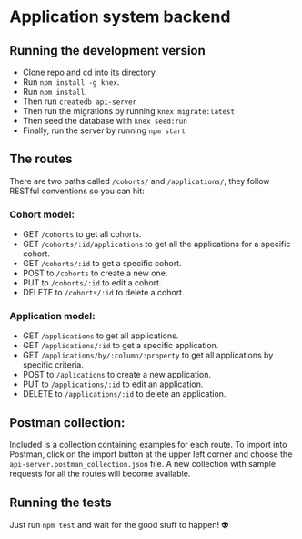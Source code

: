 # Application system backend

## Running the development version
* Clone repo and cd into its directory.
* Run `npm install -g knex`.
* Run `npm install`.
* Then run `createdb api-server`
* Then run the migrations by running `knex migrate:latest`
* Then seed the database with `knex seed:run`
* Finally, run the server by running `npm start`

## The routes
There are two paths called `/cohorts/` and `/applications/`, they follow RESTful conventions so you can hit:

### Cohort model:
* GET `/cohorts` to get all cohorts.
* GET `/cohorts/:id/applications` to get all the applications for a specific cohort.
* GET `/cohorts/:id` to get a specific cohort.
* POST to `/cohorts` to create a new one.
* PUT to `/cohorts/:id` to edit a cohort.
* DELETE to `/cohorts/:id` to delete a cohort.

### Application model:
* GET `/applications` to get all applications.
* GET `/applications/:id` to get a specific application.
* GET `/applications/by/:column/:property` to get all applications by specific criteria.
* POST to `/aplications` to create a new application.
* PUT to `/applications/:id` to edit an application.
* DELETE to `/applications/:id` to delete an application.

## Postman collection:
Included is a collection containing examples for each route. To import into Postman, click on the import button at the upper left corner and choose the `api-server.postman_collection.json` file. A new collection with sample requests for all the routes will become available.

## Running the tests
Just run `npm test` and wait for the good stuff to happen! :alien: